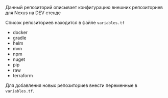 Данный репозиторий описывает конфигурацию внешних репозиториев для Nexus на DEV стенде

Список репозиториев находится в файле ```variables.tf```
- docker
- gradle
- helm
- mvn
- npm
- nuget
- pip
- raw
- terraform

Для добавления новых репозиториев внести переменные в ```variables.tf```.